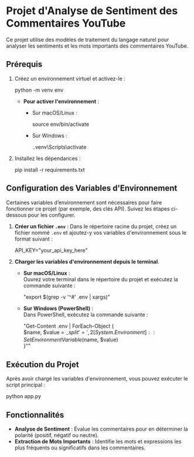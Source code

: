 # Projet d'Analyse de Sentiment des Commentaires YouTube

Ce projet utilise des modèles de traitement du langage naturel pour analyser les sentiments et les mots importants des commentaires YouTube.

## Prérequis

1. Créez un environnement virtuel et activez-le :

   python -m venv env

   - **Pour activer l'environnement** :
     - Sur macOS/Linux :
       
       source env/bin/activate
     
     - Sur Windows :
       
       .\.venv\Scripts\activate

2. Installez les dépendances :

   pip install -r requirements.txt

## Configuration des Variables d'Environnement

Certaines variables d’environnement sont nécessaires pour faire fonctionner ce projet (par exemple, des clés API). Suivez les étapes ci-dessous pour les configurer.

1. **Créer un fichier `.env`** : Dans le répertoire racine du projet, créez un fichier nommé `.env` et ajoutez-y vos variables d'environnement sous le format suivant :

   API_KEY="your_api_key_here"  

2. **Charger les variables d'environnement depuis le terminal**.

   - **Sur macOS/Linux** :  
     Ouvrez votre terminal dans le répertoire du projet et exécutez la commande suivante :

     "export $(grep -v '^#' .env | xargs)"

   - **Sur Windows (PowerShell)** :  
     Dans PowerShell, exécutez la commande suivante :

     "Get-Content .env | ForEach-Object {  
         $name, $value = $_ -split '=', 2  
         [System.Environment]::SetEnvironmentVariable($name, $value)  
     }""


## Exécution du Projet

Après avoir chargé les variables d'environnement, vous pouvez exécuter le script principal :

   python app.py

## Fonctionnalités

- **Analyse de Sentiment** : Évalue les commentaires pour en déterminer la polarité (positif, négatif ou neutre).
- **Extraction de Mots Importants** : Identifie les mots et expressions les plus fréquents ou significatifs dans les commentaires.

